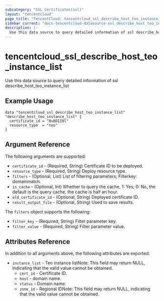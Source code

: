 ```yaml
---
subcategory: "SSL Certificates(ssl)"
layout: "tencentcloud"
page_title: "TencentCloud: tencentcloud_ssl_describe_host_teo_instance_list"
sidebar_current: "docs-tencentcloud-datasource-ssl_describe_host_teo_instance_list"
description: |-
  Use this data source to query detailed information of ssl describe_host_teo_instance_list
---
```


# tencentcloud_ssl_describe_host_teo_instance_list

Use this data source to query detailed information of ssl describe_host_teo_instance_list

## Example Usage

```hcl
data "tencentcloud_ssl_describe_host_teo_instance_list" "describe_host_teo_instance_list" {
  certificate_id = "8u8DII0l"
  resource_type  = "teo"
}
```

## Argument Reference

The following arguments are supported:

* `certificate_id` - (Required, String) Certificate ID to be deployed.
* `resource_type` - (Required, String) Deploy resource type.
* `filters` - (Optional, List) List of filtering parameters; Filterkey: domainmatch.
* `is_cache` - (Optional, Int) Whether to query the cache, 1: Yes; 0: No, the default is the query cache, the cache is half an hour.
* `old_certificate_id` - (Optional, String) Deployed certificate ID.
* `result_output_file` - (Optional, String) Used to save results.

The `filters` object supports the following:

* `filter_key` - (Required, String) Filter parameter key.
* `filter_value` - (Required, String) Filter parameter value.

## Attributes Reference

In addition to all arguments above, the following attributes are exported:

* `instance_list` - Teo instance listNote: This field may return NULL, indicating that the valid value cannot be obtained.
  * `cert_id` - Certificate ID.
  * `host` - domain name.
  * `status` - Domain name.
  * `zone_id` - Regional IDNote: This field may return NULL, indicating that the valid value cannot be obtained.


